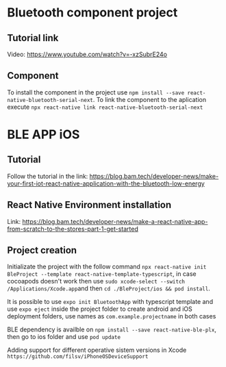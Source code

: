 # Bluetooth component project

## Tutorial link

Video: https://www.youtube.com/watch?v=-xzSubrE24o

## Component

To install the component in the project use `npm install --save react-native-bluetooth-serial-next`. To link the component to the aplication execute `npx react-native link react-native-bluetooth-serial-next`

# BLE APP iOS

## Tutorial

Follow the tutorial in the link: https://blog.bam.tech/developer-news/make-your-first-iot-react-native-application-with-the-bluetooth-low-energy

## React Native Environment installation

Link: https://blog.bam.tech/developer-news/make-a-react-native-app-from-scratch-to-the-stores-part-1-get-started

## Project creation

Initializate the project with the follow command `npx react-native init BleProject --template react-native-template-typescript`, in case cocoapods doesn't work then use `sudo xcode-select --switch /Applications/Xcode.app`and then `cd ./BleProject/ios && pod install`.

It is possible to use `expo init BluetoothApp` with typescript template and use `expo eject` inside the project folder to create android and iOS deployment folders, use names as `com.example.projectname` in both cases

BLE dependency is availble on `npm install --save react-native-ble-plx`, then go to ios folder and use `pod update`

Adding support for different operative sistem versions in Xcode `https://github.com/filsv/iPhoneOSDeviceSupport`
